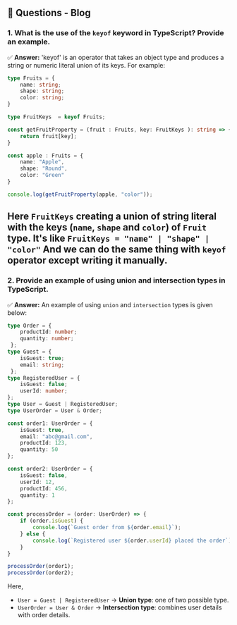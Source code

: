 ## 🎯  Questions - Blog

### 1. What is the use of the `keyof` keyword in TypeScript? Provide an example.
✅ **Answer:** 'keyof' is an operator that takes an object type and produces a string or numeric literal union of its keys. For example:

```ts
type Fruits = {
    name: string;
    shape: string;
    color: string;
}

type FruitKeys  = keyof Fruits;

const getFruitProperty = (fruit : Fruits, key: FruitKeys ): string => {
    return fruit[key];
}

const apple : Fruits = {
    name: "Apple",
    shape: "Round",
    color: "Green"
}

console.log(getFruitProperty(apple, "color"));
```
Here `FruitKeys` creating a union of string literal with the keys (`name`, `shape` and `color`) of `Fruit` type. It's like `FruitKeys = "name" | "shape" | "color"`
And we can do the same thing with `keyof` operator except writing it manually.
---


### 2. Provide an example of using **union** and **intersection** types in TypeScript.
✅ **Answer:**  An example of using `union` and `intersection` types is given below:

```ts
type Order = { 
    productId: number;
    quantity: number;
 };
type Guest = { 
    isGuest: true;
    email: string;
 };
type RegisteredUser = {
    isGuest: false;
    userId: number;
};
type User = Guest | RegisteredUser;
type UserOrder = User & Order;

const order1: UserOrder = {
    isGuest: true,
    email: "abc@gmail.com",
    productId: 123,
    quantity: 50
};

const order2: UserOrder = {
    isGuest: false,
    userId: 12,
    productId: 456,
    quantity: 1
};

const processOrder = (order: UserOrder) => {
    if (order.isGuest) {
        console.log(`Guest order from ${order.email}`);
    } else {
        console.log(`Registered user ${order.userId} placed the order`);
    }
}

processOrder(order1);
processOrder(order2);

```
Here,
* `User = Guest | RegisteredUser` → **Union type**: one of two possible type.
* `UserOrder = User & Order` → **Intersection type**: combines user details with order details.